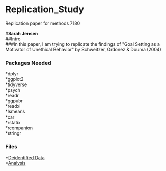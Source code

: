 # Replication_Study
Replication paper for methods 7180

#**Sarah Jensen** <br />
##Intro <br />
###In this paper, I am trying to replicate the findings of "Goal Setting as a Motivator of Unethical Behavior" by Schweitzer, Ordonez & Douma (2004) <br />

### Packages Needed  <br />
*dplyr <br />
*ggplot2 <br />
*tidyverse <br />
*psych <br />
*readr <br />
*ggpubr <br />
*readxl <br />
*lsmeans <br />
*car <br />
*rstatix <br />
*rcompanion <br />
*stringr <br />

### Files <br />
*[Deidentified Data](link) <br />
*[Analysis](repstudy_analysis.Rmd) <br />


